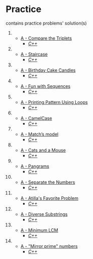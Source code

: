 # Practice

contains practice problems' solution(s)

1.
    - [A - Compare the Triplets](https://vjudge.net/problem/HackerRank-compare-the-triplets)
        - _[C++](.cpp/001-A.cpp)_

2.
    - [A - Staircase](https://vjudge.net/problem/HackerRank-staircase)
        - _[C++](.cpp/002-A.cpp)_

3.
    - [A - Birthday Cake Candles](https://vjudge.net/problem/HackerRank-birthday-cake-candles)
        - _[C++](.cpp/003-A.cpp)_

4.
    - [A - Fun with Sequences](https://vjudge.net/problem/SPOJ-SMPSEQ3)
        - _[C++](.cpp/004-A.cpp)_

5.
    - [A - Printing Pattern Using Loops](https://vjudge.net/problem/HackerRank-printing-pattern-2)
        - _[C++](.cpp/005-A.cpp)_

6.
    - [A - CamelCase](https://vjudge.net/problem/HackerRank-camelcase)
        - _[C++](.cpp/006-A.cpp)_

7.
    - [A - Match’s model](https://vjudge.net/problem/EOlymp-3)
        - _[C++](.cpp/007-A.cpp)_

8.
    - [A - Cats and a Mouse](https://vjudge.net/problem/HackerRank-cats-and-a-mouse)
        - _[C++](.cpp/008-A.cpp)_

9.
    - [A - Pangrams](https://vjudge.net/problem/HackerRank-pangrams)
        - _[C++](.cpp/009-A.cpp)_

10.
    - [A - Separate the Numbers](https://vjudge.net/problem/HackerRank-separate-the-numbers)
        - _[C++](.cpp/010-A.cpp)_

11.
    - [A - Atilla's Favorite Problem](https://vjudge.net/problem/CodeForces-1760B)
        - _[C++](.cpp/011-A.cpp)_

12.
    - [A - Diverse Substrings](https://vjudge.net/problem/CodeForces-1748B)
        - _[C++](.cpp/012-A.cpp)_

13.
    - [A - Minimum LCM](https://vjudge.net/problem/CodeForces-1765M)
        - _[C++](.cpp/013-A.cpp)_

14.
    - [A - "Mirror prime" numbers](https://vjudge.net/problem/EOlymp-22)
        - _[C++](.cpp/014-A.cpp)_
